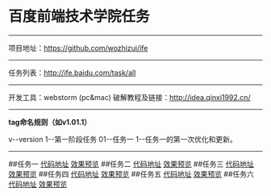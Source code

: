 # 百度前端技术学院任务
***
项目地址：https://github.com/wozhizui/ife
***
任务列表：http://ife.baidu.com/task/all
***
开发工具：webstorm (pc&mac) 破解教程及链接：http://idea.qinxi1992.cn/
***
**tag命名规则（如v1.01.1）**

v--version  1--第一阶段任务   01--任务一    1--任务一的第一次优化和更新。
***
##任务一
[代码地址](https://github.com/wozhizui/ife/blob/master/task01/index.html)
[效果预览](http://htmlpreview.github.io/?https://github.com/wozhizui/ife/blob/master/task01/index.html)
##任务二
[代码地址](https://github.com/wozhizui/ife/blob/master/task02/index.html)
[效果预览](http://htmlpreview.github.io/?https://github.com/wozhizui/ife/blob/master/task02/index.html)
##任务三
[代码地址](https://github.com/wozhizui/ife/blob/master/task03/index.html)
[效果预览](http://htmlpreview.github.io/?https://github.com/wozhizui/ife/blob/master/task03/index.html)
##任务四
[代码地址](https://github.com/wozhizui/ife/blob/master/task04/index.html)
[效果预览](http://htmlpreview.github.io/?https://github.com/wozhizui/ife/blob/master/task04/index.html)
##任务五
[代码地址](https://github.com/wozhizui/ife/blob/master/task05/index.html)
[效果预览](http://htmlpreview.github.io/?https://github.com/wozhizui/ife/blob/master/task05/index.html)
##任务六
[代码地址](https://github.com/wozhizui/ife/blob/master/task06/index.html)
[效果预览](http://htmlpreview.github.io/?https://github.com/wozhizui/ife/blob/master/task06/index.html)

